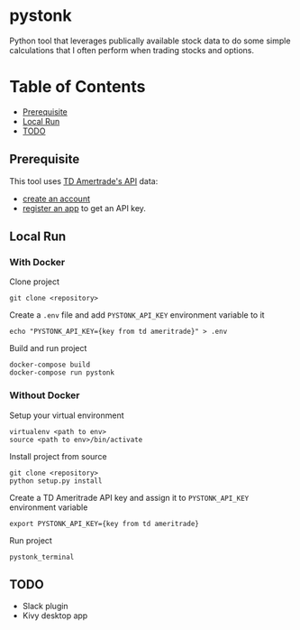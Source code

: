 pystonk
=======

Python tool that leverages publically available stock data to do some simple calculations that I often perform when
trading stocks and options.

# Table of Contents
* [Prerequisite](#prerequisite)
* [Local Run](#local-run)
* [TODO](#todo)

## Prerequisite
This tool uses [TD Amertrade's API](https://developer.tdameritrade.com/apis) data:
* [create an account](https://developer.tdameritrade.com/content/getting-started#createAccount)
* [register an app](https://developer.tdameritrade.com/content/getting-started#registerApp) to get an API key.

## Local Run
### With Docker
Clone project
```shell script
git clone <repository>
```

Create a `.env` file and add `PYSTONK_API_KEY` environment variable to it 
```shell script
echo "PYSTONK_API_KEY={key from td ameritrade}" > .env
```

Build and run project
```shell script
docker-compose build
docker-compose run pystonk
```
### Without Docker
Setup your virtual environment
```shell script
virtualenv <path to env>
source <path to env>/bin/activate
```

Install project from source
```shell script
git clone <repository>
python setup.py install
```

Create a TD Ameritrade API key and assign it to `PYSTONK_API_KEY` environment variable
```shell script
export PYSTONK_API_KEY={key from td ameritrade}
```

Run project
```shell script
pystonk_terminal
```

## TODO
- Slack plugin
- Kivy desktop app